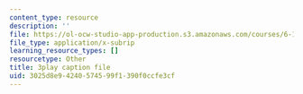 ```yaml
---
content_type: resource
description: ''
file: https://ol-ocw-studio-app-production.s3.amazonaws.com/courses/6-189-multicore-programming-primer-january-iap-2007/3025d8e94240574599f1390f0ccfe3cf_G0iYkb9YiRg.vtt
file_type: application/x-subrip
learning_resource_types: []
resourcetype: Other
title: 3play caption file
uid: 3025d8e9-4240-5745-99f1-390f0ccfe3cf
---
```

